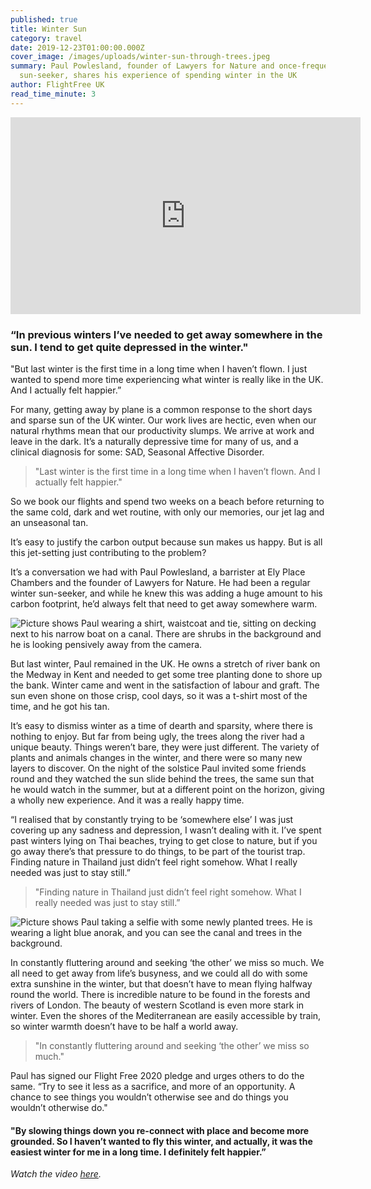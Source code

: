 ```yaml
---
published: true
title: Winter Sun
category: travel
date: 2019-12-23T01:00:00.000Z
cover_image: /images/uploads/winter-sun-through-trees.jpeg
summary: Paul Powlesland, founder of Lawyers for Nature and once-frequent winter
  sun-seeker, shares his experience of spending winter in the UK
author: FlightFree UK
read_time_minute: 3
---
```

<iframe src="https://www.facebook.com/plugins/video.php?href=https%3A%2F%2Fwww.facebook.com%2FflightfreeUK%2Fvideos%2F382584305737238%2F&show_text=0&width=560" width="560" height="315" style="border:none;overflow:hidden" scrolling="no" frameborder="0" allowfullscreen="true" allow="autoplay; clipboard-write; encrypted-media; picture-in-picture; web-share" allowFullScreen="true"></iframe>

### “In previous winters I’ve needed to get away somewhere in the sun. I tend to get quite depressed in the winter."

"But last winter is the first time in a long time when I haven’t flown. I just wanted to spend more time experiencing what winter is really like in the UK. And I actually felt happier.”

For many, getting away by plane is a common response to the short days and sparse sun of the UK winter. Our work lives are hectic, even when our natural rhythms mean that our productivity slumps. We arrive at work and leave in the dark. It’s a naturally depressive time for many of us, and a clinical diagnosis for some: SAD, Seasonal Affective Disorder. 

> "Last winter is the first time in a long time when I haven’t flown. And I actually felt happier."

So we book our flights and spend two weeks on a beach before returning to the same cold, dark and wet routine, with only our memories, our jet lag and an unseasonal tan.

It’s easy to justify the carbon output because sun makes us happy. But is all this jet-setting just contributing to the problem?  

It’s a conversation we had with Paul Powlesland, a barrister at Ely Place Chambers and the founder of Lawyers for Nature. He had been a regular winter sun-seeker, and while he knew this was adding a huge amount to his carbon footprint, he’d always felt that need to get away somewhere warm.

![Picture shows Paul wearing a shirt, waistcoat and tie, sitting on decking next to his narrow boat on a canal. There are shrubs in the background and he is looking pensively away from the camera. ](/images/uploads/paul-powlesland-boat.jpg "Paul Powlesland with his narrow boat on the River Roding")

But last winter, Paul remained in the UK. He owns a stretch of river bank on the Medway in Kent and needed to get some tree planting done to shore up the bank. Winter came and went in the satisfaction of labour and graft. The sun even shone on those crisp, cool days, so it was a t-shirt most of the time, and he got his tan.

It’s easy to dismiss winter as a time of dearth and sparsity, where there is nothing to enjoy. But far from being ugly, the trees along the river had a unique beauty. Things weren’t bare, they were just different. The variety of plants and animals changes in the winter, and there were so many new layers to discover. On the night of the solstice Paul invited some friends round and they watched the sun slide behind the trees, the same sun that he would watch in the summer, but at a different point on the horizon, giving a wholly new experience. And it was a really happy time.

“I realised that by constantly trying to be ‘somewhere else’ I was just covering up any sadness and depression, I wasn’t dealing with it. I’ve spent past winters lying on Thai beaches, trying to get close to nature, but if you go away there’s that pressure to do things, to be part of the tourist trap. Finding nature in Thailand just didn’t feel right somehow. What I really needed was just to stay still.”

> "Finding nature in Thailand just didn’t feel right somehow. What I really needed was just to stay still.”

![Picture shows Paul taking a selfie with some newly planted trees. He is wearing a light blue anorak, and you can see the canal and trees in the background. ](/images/uploads/paul-powlesland-with-trees.jpg "New trees for planting")

In constantly fluttering around and seeking ‘the other’ we miss so much. We all need to get away from life’s busyness, and we could all do with some extra sunshine in the winter, but that doesn’t have to mean flying halfway round the world. There is incredible nature to be found in the forests and rivers of London. The beauty of western Scotland is even more stark in winter. Even the shores of the Mediterranean are easily accessible by train, so winter warmth doesn’t have to be half a world away. 

> "In constantly fluttering around and seeking ‘the other’ we miss so much."

Paul has signed our Flight Free 2020 pledge and urges others to do the same. “Try to see it less as a sacrifice, and more of an opportunity. A chance to see things you wouldn’t otherwise see and do things you wouldn’t otherwise do." 

#### "By slowing things down you re-connect with place and become more grounded. So I haven’t wanted to fly this winter, and actually, it was the easiest winter for me in a long time. I definitely felt happier.”

*Watch the video [here](https://www.facebook.com/flightfreeUK/videos/382584305737238/).*  [](https://www.facebook.com/flightfreeUK/videos/382584305737238/)